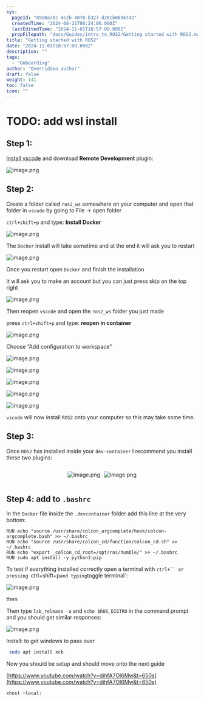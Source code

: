 ```yaml
---
sys:
  pageId: "89e0a78c-4e2b-4070-b327-d28cb0694742"
  createdTime: "2024-08-21T00:24:00.000Z"
  lastEditedTime: "2024-11-01T18:57:00.000Z"
  propFilepath: "docs/Guides/intro_to_ROS2/Getting started with ROS2.md"
title: "Getting started with ROS2"
date: "2024-11-01T18:57:00.000Z"
description: ""
tags:
  - "Onboarding"
author: "Overridden author"
draft: false
weight: 141
toc: false
icon: ""
---
```


# TODO: add wsl install

## Step 1:

[Install vscode](https://code.visualstudio.com/download) and download **Remote Development** plugin:

![image.png](https://prod-files-secure.s3.us-west-2.amazonaws.com/d518164a-d88e-44d1-a4ee-3adb3bd8bce0/efb52993-1881-4a40-b95e-6f020334f022/image.png?X-Amz-Algorithm=AWS4-HMAC-SHA256&X-Amz-Content-Sha256=UNSIGNED-PAYLOAD&X-Amz-Credential=ASIAZI2LB4667ZOYBQWX%2F20250207%2Fus-west-2%2Fs3%2Faws4_request&X-Amz-Date=20250207T181015Z&X-Amz-Expires=3600&X-Amz-Security-Token=IQoJb3JpZ2luX2VjEGEaCXVzLXdlc3QtMiJGMEQCICB2gJRVmDLQ1ntGd%2Bo5NAF8vYFzCzb2zHJbIJFaVolOAiB8V4t0N%2FBXWGxXAHjKjb4WHxuKuEehFbtWYiUE6YiFvir%2FAwh6EAAaDDYzNzQyMzE4MzgwNSIMn3RFkzUoogv0Top0KtwDTDvOplSek1aL2KT9a4FCGqJbwK5D9zRNzvNZEJ%2BsxORuZL0uObqeVH8oxuK0v4K5YSaExm1GYkXHXdRKInNBMPMScCpCbpCHRss%2Fnz0pjEYoiXWwhvwg1N1L283TYf6MhYu3P3xek6Mh0f0cN1YirTYHO6bAZe30f%2BobDbFL3ttzpOiJKRjG6yW5P8a%2BsALNzhMnjfO9OtsVB5B8e%2FXenxvo2YBPQie5PmaZbddjglr5KrtBqQPyEejfkNAtgHDuoKUr1ryUWkPnGglPCe%2FzlrDQ0F3JKS2bF%2F%2F1ceOK9XZ3cKhn1Uc%2Fo6OPl%2BeQu73XqSqrX78GRyz2CwpsX62aNur1%2FqCEVoEZt35j0F2vPvbpXKt39Y2PMarAaiqrDfTdSpByXH3TIMtGN0t%2B1lVNvCs%2BfYIkIPJYzppCXvK%2BWVQIM6hFLovrg4dq4BHwMy8yFXKRWe0hJHLAZEBydEYWIJkbGkDBwK1o%2Ffo%2FQYqwLWSzHfX5iEAoFrqECHh%2Bni2Ccg4KCLsePHomIlM3kVOVhTmWn%2BKhk6xakYQbal5sLJj94zk3q913LzJoLd2Y3Avk5ekvQJpnBwvhuuF6WRG6n3R0gYFt5N1Rr6r5fYbpYeSN594fwJmN9edpRrEwo%2F2YvQY6pgEi5tcfobyina1jMlJD7tkQKSWDk1i6gG4I6IrpQ%2BbtYI1jvaB72E96eyr%2FxgtC0sNSY0BU2NmocVwjdtK6897sAgALT1TDmt3rFlD8Aeoy9tKasnXwxYv4SQH54Pk5yJEFECCiyWzAiBRiwJ7USl1TujDzuM7qaZnqX%2FMjmA61eNal4q7cI%2FH6fT%2F0nuiMAnn1jC2LeLtDiHzyo8pUh%2Fow%2BGbOgHxH&X-Amz-Signature=f1e6e9ca5612deb094b05317c0865043c36878117af493851352bd952daf0b7c&X-Amz-SignedHeaders=host&x-id=GetObject)

## Step 2:

Create a folder called `ros2_ws` somewhere on your computer and open that folder in `vscode` by going to File → open folder 

`ctrl+shift+p` and type: **Install Docker**

![image.png](https://prod-files-secure.s3.us-west-2.amazonaws.com/d518164a-d88e-44d1-a4ee-3adb3bd8bce0/2269dc0e-1cd5-47ff-bceb-c04ad9b2eab0/image.png?X-Amz-Algorithm=AWS4-HMAC-SHA256&X-Amz-Content-Sha256=UNSIGNED-PAYLOAD&X-Amz-Credential=ASIAZI2LB4667ZOYBQWX%2F20250207%2Fus-west-2%2Fs3%2Faws4_request&X-Amz-Date=20250207T181015Z&X-Amz-Expires=3600&X-Amz-Security-Token=IQoJb3JpZ2luX2VjEGEaCXVzLXdlc3QtMiJGMEQCICB2gJRVmDLQ1ntGd%2Bo5NAF8vYFzCzb2zHJbIJFaVolOAiB8V4t0N%2FBXWGxXAHjKjb4WHxuKuEehFbtWYiUE6YiFvir%2FAwh6EAAaDDYzNzQyMzE4MzgwNSIMn3RFkzUoogv0Top0KtwDTDvOplSek1aL2KT9a4FCGqJbwK5D9zRNzvNZEJ%2BsxORuZL0uObqeVH8oxuK0v4K5YSaExm1GYkXHXdRKInNBMPMScCpCbpCHRss%2Fnz0pjEYoiXWwhvwg1N1L283TYf6MhYu3P3xek6Mh0f0cN1YirTYHO6bAZe30f%2BobDbFL3ttzpOiJKRjG6yW5P8a%2BsALNzhMnjfO9OtsVB5B8e%2FXenxvo2YBPQie5PmaZbddjglr5KrtBqQPyEejfkNAtgHDuoKUr1ryUWkPnGglPCe%2FzlrDQ0F3JKS2bF%2F%2F1ceOK9XZ3cKhn1Uc%2Fo6OPl%2BeQu73XqSqrX78GRyz2CwpsX62aNur1%2FqCEVoEZt35j0F2vPvbpXKt39Y2PMarAaiqrDfTdSpByXH3TIMtGN0t%2B1lVNvCs%2BfYIkIPJYzppCXvK%2BWVQIM6hFLovrg4dq4BHwMy8yFXKRWe0hJHLAZEBydEYWIJkbGkDBwK1o%2Ffo%2FQYqwLWSzHfX5iEAoFrqECHh%2Bni2Ccg4KCLsePHomIlM3kVOVhTmWn%2BKhk6xakYQbal5sLJj94zk3q913LzJoLd2Y3Avk5ekvQJpnBwvhuuF6WRG6n3R0gYFt5N1Rr6r5fYbpYeSN594fwJmN9edpRrEwo%2F2YvQY6pgEi5tcfobyina1jMlJD7tkQKSWDk1i6gG4I6IrpQ%2BbtYI1jvaB72E96eyr%2FxgtC0sNSY0BU2NmocVwjdtK6897sAgALT1TDmt3rFlD8Aeoy9tKasnXwxYv4SQH54Pk5yJEFECCiyWzAiBRiwJ7USl1TujDzuM7qaZnqX%2FMjmA61eNal4q7cI%2FH6fT%2F0nuiMAnn1jC2LeLtDiHzyo8pUh%2Fow%2BGbOgHxH&X-Amz-Signature=c0ab5807dfd763244af88b21a6e411dfdfa6f062f027f64188443c31a66bc943&X-Amz-SignedHeaders=host&x-id=GetObject)

The `Docker` install will take sometime and at the end it will ask you to restart

![image.png](https://prod-files-secure.s3.us-west-2.amazonaws.com/d518164a-d88e-44d1-a4ee-3adb3bd8bce0/ed233f78-be33-4b1f-b89c-9c346c0e961e/image.png?X-Amz-Algorithm=AWS4-HMAC-SHA256&X-Amz-Content-Sha256=UNSIGNED-PAYLOAD&X-Amz-Credential=ASIAZI2LB4667ZOYBQWX%2F20250207%2Fus-west-2%2Fs3%2Faws4_request&X-Amz-Date=20250207T181015Z&X-Amz-Expires=3600&X-Amz-Security-Token=IQoJb3JpZ2luX2VjEGEaCXVzLXdlc3QtMiJGMEQCICB2gJRVmDLQ1ntGd%2Bo5NAF8vYFzCzb2zHJbIJFaVolOAiB8V4t0N%2FBXWGxXAHjKjb4WHxuKuEehFbtWYiUE6YiFvir%2FAwh6EAAaDDYzNzQyMzE4MzgwNSIMn3RFkzUoogv0Top0KtwDTDvOplSek1aL2KT9a4FCGqJbwK5D9zRNzvNZEJ%2BsxORuZL0uObqeVH8oxuK0v4K5YSaExm1GYkXHXdRKInNBMPMScCpCbpCHRss%2Fnz0pjEYoiXWwhvwg1N1L283TYf6MhYu3P3xek6Mh0f0cN1YirTYHO6bAZe30f%2BobDbFL3ttzpOiJKRjG6yW5P8a%2BsALNzhMnjfO9OtsVB5B8e%2FXenxvo2YBPQie5PmaZbddjglr5KrtBqQPyEejfkNAtgHDuoKUr1ryUWkPnGglPCe%2FzlrDQ0F3JKS2bF%2F%2F1ceOK9XZ3cKhn1Uc%2Fo6OPl%2BeQu73XqSqrX78GRyz2CwpsX62aNur1%2FqCEVoEZt35j0F2vPvbpXKt39Y2PMarAaiqrDfTdSpByXH3TIMtGN0t%2B1lVNvCs%2BfYIkIPJYzppCXvK%2BWVQIM6hFLovrg4dq4BHwMy8yFXKRWe0hJHLAZEBydEYWIJkbGkDBwK1o%2Ffo%2FQYqwLWSzHfX5iEAoFrqECHh%2Bni2Ccg4KCLsePHomIlM3kVOVhTmWn%2BKhk6xakYQbal5sLJj94zk3q913LzJoLd2Y3Avk5ekvQJpnBwvhuuF6WRG6n3R0gYFt5N1Rr6r5fYbpYeSN594fwJmN9edpRrEwo%2F2YvQY6pgEi5tcfobyina1jMlJD7tkQKSWDk1i6gG4I6IrpQ%2BbtYI1jvaB72E96eyr%2FxgtC0sNSY0BU2NmocVwjdtK6897sAgALT1TDmt3rFlD8Aeoy9tKasnXwxYv4SQH54Pk5yJEFECCiyWzAiBRiwJ7USl1TujDzuM7qaZnqX%2FMjmA61eNal4q7cI%2FH6fT%2F0nuiMAnn1jC2LeLtDiHzyo8pUh%2Fow%2BGbOgHxH&X-Amz-Signature=63afd43dde844c376a9b42ab90560bf8dfa499f3e3bd59f5593d095b37553a15&X-Amz-SignedHeaders=host&x-id=GetObject)

Once you restart open `Docker` and finish the installation

It will ask you to make an account but you can just press skip on the top right

![image.png](https://prod-files-secure.s3.us-west-2.amazonaws.com/d518164a-d88e-44d1-a4ee-3adb3bd8bce0/21010ad9-1659-4fd9-9f59-9932a09b2a3d/image.png?X-Amz-Algorithm=AWS4-HMAC-SHA256&X-Amz-Content-Sha256=UNSIGNED-PAYLOAD&X-Amz-Credential=ASIAZI2LB4667ZOYBQWX%2F20250207%2Fus-west-2%2Fs3%2Faws4_request&X-Amz-Date=20250207T181015Z&X-Amz-Expires=3600&X-Amz-Security-Token=IQoJb3JpZ2luX2VjEGEaCXVzLXdlc3QtMiJGMEQCICB2gJRVmDLQ1ntGd%2Bo5NAF8vYFzCzb2zHJbIJFaVolOAiB8V4t0N%2FBXWGxXAHjKjb4WHxuKuEehFbtWYiUE6YiFvir%2FAwh6EAAaDDYzNzQyMzE4MzgwNSIMn3RFkzUoogv0Top0KtwDTDvOplSek1aL2KT9a4FCGqJbwK5D9zRNzvNZEJ%2BsxORuZL0uObqeVH8oxuK0v4K5YSaExm1GYkXHXdRKInNBMPMScCpCbpCHRss%2Fnz0pjEYoiXWwhvwg1N1L283TYf6MhYu3P3xek6Mh0f0cN1YirTYHO6bAZe30f%2BobDbFL3ttzpOiJKRjG6yW5P8a%2BsALNzhMnjfO9OtsVB5B8e%2FXenxvo2YBPQie5PmaZbddjglr5KrtBqQPyEejfkNAtgHDuoKUr1ryUWkPnGglPCe%2FzlrDQ0F3JKS2bF%2F%2F1ceOK9XZ3cKhn1Uc%2Fo6OPl%2BeQu73XqSqrX78GRyz2CwpsX62aNur1%2FqCEVoEZt35j0F2vPvbpXKt39Y2PMarAaiqrDfTdSpByXH3TIMtGN0t%2B1lVNvCs%2BfYIkIPJYzppCXvK%2BWVQIM6hFLovrg4dq4BHwMy8yFXKRWe0hJHLAZEBydEYWIJkbGkDBwK1o%2Ffo%2FQYqwLWSzHfX5iEAoFrqECHh%2Bni2Ccg4KCLsePHomIlM3kVOVhTmWn%2BKhk6xakYQbal5sLJj94zk3q913LzJoLd2Y3Avk5ekvQJpnBwvhuuF6WRG6n3R0gYFt5N1Rr6r5fYbpYeSN594fwJmN9edpRrEwo%2F2YvQY6pgEi5tcfobyina1jMlJD7tkQKSWDk1i6gG4I6IrpQ%2BbtYI1jvaB72E96eyr%2FxgtC0sNSY0BU2NmocVwjdtK6897sAgALT1TDmt3rFlD8Aeoy9tKasnXwxYv4SQH54Pk5yJEFECCiyWzAiBRiwJ7USl1TujDzuM7qaZnqX%2FMjmA61eNal4q7cI%2FH6fT%2F0nuiMAnn1jC2LeLtDiHzyo8pUh%2Fow%2BGbOgHxH&X-Amz-Signature=7ceacfe3607723a604d8e1769ab0f977f366581b66c42182641dbc769a5200c0&X-Amz-SignedHeaders=host&x-id=GetObject)

Then reopen `vscode` and open the `ros2_ws` folder you just made

press `ctrl+shift+p` and type: **reopen in container**

![image.png](https://prod-files-secure.s3.us-west-2.amazonaws.com/d518164a-d88e-44d1-a4ee-3adb3bd8bce0/4e93b8c2-41ad-488c-8095-c74205196118/image.png?X-Amz-Algorithm=AWS4-HMAC-SHA256&X-Amz-Content-Sha256=UNSIGNED-PAYLOAD&X-Amz-Credential=ASIAZI2LB4667ZOYBQWX%2F20250207%2Fus-west-2%2Fs3%2Faws4_request&X-Amz-Date=20250207T181015Z&X-Amz-Expires=3600&X-Amz-Security-Token=IQoJb3JpZ2luX2VjEGEaCXVzLXdlc3QtMiJGMEQCICB2gJRVmDLQ1ntGd%2Bo5NAF8vYFzCzb2zHJbIJFaVolOAiB8V4t0N%2FBXWGxXAHjKjb4WHxuKuEehFbtWYiUE6YiFvir%2FAwh6EAAaDDYzNzQyMzE4MzgwNSIMn3RFkzUoogv0Top0KtwDTDvOplSek1aL2KT9a4FCGqJbwK5D9zRNzvNZEJ%2BsxORuZL0uObqeVH8oxuK0v4K5YSaExm1GYkXHXdRKInNBMPMScCpCbpCHRss%2Fnz0pjEYoiXWwhvwg1N1L283TYf6MhYu3P3xek6Mh0f0cN1YirTYHO6bAZe30f%2BobDbFL3ttzpOiJKRjG6yW5P8a%2BsALNzhMnjfO9OtsVB5B8e%2FXenxvo2YBPQie5PmaZbddjglr5KrtBqQPyEejfkNAtgHDuoKUr1ryUWkPnGglPCe%2FzlrDQ0F3JKS2bF%2F%2F1ceOK9XZ3cKhn1Uc%2Fo6OPl%2BeQu73XqSqrX78GRyz2CwpsX62aNur1%2FqCEVoEZt35j0F2vPvbpXKt39Y2PMarAaiqrDfTdSpByXH3TIMtGN0t%2B1lVNvCs%2BfYIkIPJYzppCXvK%2BWVQIM6hFLovrg4dq4BHwMy8yFXKRWe0hJHLAZEBydEYWIJkbGkDBwK1o%2Ffo%2FQYqwLWSzHfX5iEAoFrqECHh%2Bni2Ccg4KCLsePHomIlM3kVOVhTmWn%2BKhk6xakYQbal5sLJj94zk3q913LzJoLd2Y3Avk5ekvQJpnBwvhuuF6WRG6n3R0gYFt5N1Rr6r5fYbpYeSN594fwJmN9edpRrEwo%2F2YvQY6pgEi5tcfobyina1jMlJD7tkQKSWDk1i6gG4I6IrpQ%2BbtYI1jvaB72E96eyr%2FxgtC0sNSY0BU2NmocVwjdtK6897sAgALT1TDmt3rFlD8Aeoy9tKasnXwxYv4SQH54Pk5yJEFECCiyWzAiBRiwJ7USl1TujDzuM7qaZnqX%2FMjmA61eNal4q7cI%2FH6fT%2F0nuiMAnn1jC2LeLtDiHzyo8pUh%2Fow%2BGbOgHxH&X-Amz-Signature=2ff8bd05200f178e26a5f2a997c953c9fb0a87781e8fda7373a82558661aca1e&X-Amz-SignedHeaders=host&x-id=GetObject)

Choose “Add configuration to workspace”

![image.png](https://prod-files-secure.s3.us-west-2.amazonaws.com/d518164a-d88e-44d1-a4ee-3adb3bd8bce0/9560b282-5060-4989-ba37-97e7b2c22476/image.png?X-Amz-Algorithm=AWS4-HMAC-SHA256&X-Amz-Content-Sha256=UNSIGNED-PAYLOAD&X-Amz-Credential=ASIAZI2LB4667ZOYBQWX%2F20250207%2Fus-west-2%2Fs3%2Faws4_request&X-Amz-Date=20250207T181015Z&X-Amz-Expires=3600&X-Amz-Security-Token=IQoJb3JpZ2luX2VjEGEaCXVzLXdlc3QtMiJGMEQCICB2gJRVmDLQ1ntGd%2Bo5NAF8vYFzCzb2zHJbIJFaVolOAiB8V4t0N%2FBXWGxXAHjKjb4WHxuKuEehFbtWYiUE6YiFvir%2FAwh6EAAaDDYzNzQyMzE4MzgwNSIMn3RFkzUoogv0Top0KtwDTDvOplSek1aL2KT9a4FCGqJbwK5D9zRNzvNZEJ%2BsxORuZL0uObqeVH8oxuK0v4K5YSaExm1GYkXHXdRKInNBMPMScCpCbpCHRss%2Fnz0pjEYoiXWwhvwg1N1L283TYf6MhYu3P3xek6Mh0f0cN1YirTYHO6bAZe30f%2BobDbFL3ttzpOiJKRjG6yW5P8a%2BsALNzhMnjfO9OtsVB5B8e%2FXenxvo2YBPQie5PmaZbddjglr5KrtBqQPyEejfkNAtgHDuoKUr1ryUWkPnGglPCe%2FzlrDQ0F3JKS2bF%2F%2F1ceOK9XZ3cKhn1Uc%2Fo6OPl%2BeQu73XqSqrX78GRyz2CwpsX62aNur1%2FqCEVoEZt35j0F2vPvbpXKt39Y2PMarAaiqrDfTdSpByXH3TIMtGN0t%2B1lVNvCs%2BfYIkIPJYzppCXvK%2BWVQIM6hFLovrg4dq4BHwMy8yFXKRWe0hJHLAZEBydEYWIJkbGkDBwK1o%2Ffo%2FQYqwLWSzHfX5iEAoFrqECHh%2Bni2Ccg4KCLsePHomIlM3kVOVhTmWn%2BKhk6xakYQbal5sLJj94zk3q913LzJoLd2Y3Avk5ekvQJpnBwvhuuF6WRG6n3R0gYFt5N1Rr6r5fYbpYeSN594fwJmN9edpRrEwo%2F2YvQY6pgEi5tcfobyina1jMlJD7tkQKSWDk1i6gG4I6IrpQ%2BbtYI1jvaB72E96eyr%2FxgtC0sNSY0BU2NmocVwjdtK6897sAgALT1TDmt3rFlD8Aeoy9tKasnXwxYv4SQH54Pk5yJEFECCiyWzAiBRiwJ7USl1TujDzuM7qaZnqX%2FMjmA61eNal4q7cI%2FH6fT%2F0nuiMAnn1jC2LeLtDiHzyo8pUh%2Fow%2BGbOgHxH&X-Amz-Signature=1f49aaed8c6bda18f70e0c1478348b533544560d28859933ab43935f1b947a61&X-Amz-SignedHeaders=host&x-id=GetObject)

![image.png](https://prod-files-secure.s3.us-west-2.amazonaws.com/d518164a-d88e-44d1-a4ee-3adb3bd8bce0/2ee63f81-886b-48e8-a553-dc6e5eac99e4/image.png?X-Amz-Algorithm=AWS4-HMAC-SHA256&X-Amz-Content-Sha256=UNSIGNED-PAYLOAD&X-Amz-Credential=ASIAZI2LB4667ZOYBQWX%2F20250207%2Fus-west-2%2Fs3%2Faws4_request&X-Amz-Date=20250207T181015Z&X-Amz-Expires=3600&X-Amz-Security-Token=IQoJb3JpZ2luX2VjEGEaCXVzLXdlc3QtMiJGMEQCICB2gJRVmDLQ1ntGd%2Bo5NAF8vYFzCzb2zHJbIJFaVolOAiB8V4t0N%2FBXWGxXAHjKjb4WHxuKuEehFbtWYiUE6YiFvir%2FAwh6EAAaDDYzNzQyMzE4MzgwNSIMn3RFkzUoogv0Top0KtwDTDvOplSek1aL2KT9a4FCGqJbwK5D9zRNzvNZEJ%2BsxORuZL0uObqeVH8oxuK0v4K5YSaExm1GYkXHXdRKInNBMPMScCpCbpCHRss%2Fnz0pjEYoiXWwhvwg1N1L283TYf6MhYu3P3xek6Mh0f0cN1YirTYHO6bAZe30f%2BobDbFL3ttzpOiJKRjG6yW5P8a%2BsALNzhMnjfO9OtsVB5B8e%2FXenxvo2YBPQie5PmaZbddjglr5KrtBqQPyEejfkNAtgHDuoKUr1ryUWkPnGglPCe%2FzlrDQ0F3JKS2bF%2F%2F1ceOK9XZ3cKhn1Uc%2Fo6OPl%2BeQu73XqSqrX78GRyz2CwpsX62aNur1%2FqCEVoEZt35j0F2vPvbpXKt39Y2PMarAaiqrDfTdSpByXH3TIMtGN0t%2B1lVNvCs%2BfYIkIPJYzppCXvK%2BWVQIM6hFLovrg4dq4BHwMy8yFXKRWe0hJHLAZEBydEYWIJkbGkDBwK1o%2Ffo%2FQYqwLWSzHfX5iEAoFrqECHh%2Bni2Ccg4KCLsePHomIlM3kVOVhTmWn%2BKhk6xakYQbal5sLJj94zk3q913LzJoLd2Y3Avk5ekvQJpnBwvhuuF6WRG6n3R0gYFt5N1Rr6r5fYbpYeSN594fwJmN9edpRrEwo%2F2YvQY6pgEi5tcfobyina1jMlJD7tkQKSWDk1i6gG4I6IrpQ%2BbtYI1jvaB72E96eyr%2FxgtC0sNSY0BU2NmocVwjdtK6897sAgALT1TDmt3rFlD8Aeoy9tKasnXwxYv4SQH54Pk5yJEFECCiyWzAiBRiwJ7USl1TujDzuM7qaZnqX%2FMjmA61eNal4q7cI%2FH6fT%2F0nuiMAnn1jC2LeLtDiHzyo8pUh%2Fow%2BGbOgHxH&X-Amz-Signature=b4a75adf6b455815275f830b69bf447bf529c25e162e19ca0c59aed6a3440693&X-Amz-SignedHeaders=host&x-id=GetObject)

![image.png](https://prod-files-secure.s3.us-west-2.amazonaws.com/d518164a-d88e-44d1-a4ee-3adb3bd8bce0/ae1580b2-b048-407e-aed9-b584224a7a04/image.png?X-Amz-Algorithm=AWS4-HMAC-SHA256&X-Amz-Content-Sha256=UNSIGNED-PAYLOAD&X-Amz-Credential=ASIAZI2LB4667ZOYBQWX%2F20250207%2Fus-west-2%2Fs3%2Faws4_request&X-Amz-Date=20250207T181015Z&X-Amz-Expires=3600&X-Amz-Security-Token=IQoJb3JpZ2luX2VjEGEaCXVzLXdlc3QtMiJGMEQCICB2gJRVmDLQ1ntGd%2Bo5NAF8vYFzCzb2zHJbIJFaVolOAiB8V4t0N%2FBXWGxXAHjKjb4WHxuKuEehFbtWYiUE6YiFvir%2FAwh6EAAaDDYzNzQyMzE4MzgwNSIMn3RFkzUoogv0Top0KtwDTDvOplSek1aL2KT9a4FCGqJbwK5D9zRNzvNZEJ%2BsxORuZL0uObqeVH8oxuK0v4K5YSaExm1GYkXHXdRKInNBMPMScCpCbpCHRss%2Fnz0pjEYoiXWwhvwg1N1L283TYf6MhYu3P3xek6Mh0f0cN1YirTYHO6bAZe30f%2BobDbFL3ttzpOiJKRjG6yW5P8a%2BsALNzhMnjfO9OtsVB5B8e%2FXenxvo2YBPQie5PmaZbddjglr5KrtBqQPyEejfkNAtgHDuoKUr1ryUWkPnGglPCe%2FzlrDQ0F3JKS2bF%2F%2F1ceOK9XZ3cKhn1Uc%2Fo6OPl%2BeQu73XqSqrX78GRyz2CwpsX62aNur1%2FqCEVoEZt35j0F2vPvbpXKt39Y2PMarAaiqrDfTdSpByXH3TIMtGN0t%2B1lVNvCs%2BfYIkIPJYzppCXvK%2BWVQIM6hFLovrg4dq4BHwMy8yFXKRWe0hJHLAZEBydEYWIJkbGkDBwK1o%2Ffo%2FQYqwLWSzHfX5iEAoFrqECHh%2Bni2Ccg4KCLsePHomIlM3kVOVhTmWn%2BKhk6xakYQbal5sLJj94zk3q913LzJoLd2Y3Avk5ekvQJpnBwvhuuF6WRG6n3R0gYFt5N1Rr6r5fYbpYeSN594fwJmN9edpRrEwo%2F2YvQY6pgEi5tcfobyina1jMlJD7tkQKSWDk1i6gG4I6IrpQ%2BbtYI1jvaB72E96eyr%2FxgtC0sNSY0BU2NmocVwjdtK6897sAgALT1TDmt3rFlD8Aeoy9tKasnXwxYv4SQH54Pk5yJEFECCiyWzAiBRiwJ7USl1TujDzuM7qaZnqX%2FMjmA61eNal4q7cI%2FH6fT%2F0nuiMAnn1jC2LeLtDiHzyo8pUh%2Fow%2BGbOgHxH&X-Amz-Signature=72b2c19f4c17bf6e51f193848296c63b4caf0eef678bb2b61ca00eabb47b5125&X-Amz-SignedHeaders=host&x-id=GetObject)

![image.png](https://prod-files-secure.s3.us-west-2.amazonaws.com/d518164a-d88e-44d1-a4ee-3adb3bd8bce0/53255b28-f75e-430f-b9e3-c0ac8577e42b/image.png?X-Amz-Algorithm=AWS4-HMAC-SHA256&X-Amz-Content-Sha256=UNSIGNED-PAYLOAD&X-Amz-Credential=ASIAZI2LB4667ZOYBQWX%2F20250207%2Fus-west-2%2Fs3%2Faws4_request&X-Amz-Date=20250207T181015Z&X-Amz-Expires=3600&X-Amz-Security-Token=IQoJb3JpZ2luX2VjEGEaCXVzLXdlc3QtMiJGMEQCICB2gJRVmDLQ1ntGd%2Bo5NAF8vYFzCzb2zHJbIJFaVolOAiB8V4t0N%2FBXWGxXAHjKjb4WHxuKuEehFbtWYiUE6YiFvir%2FAwh6EAAaDDYzNzQyMzE4MzgwNSIMn3RFkzUoogv0Top0KtwDTDvOplSek1aL2KT9a4FCGqJbwK5D9zRNzvNZEJ%2BsxORuZL0uObqeVH8oxuK0v4K5YSaExm1GYkXHXdRKInNBMPMScCpCbpCHRss%2Fnz0pjEYoiXWwhvwg1N1L283TYf6MhYu3P3xek6Mh0f0cN1YirTYHO6bAZe30f%2BobDbFL3ttzpOiJKRjG6yW5P8a%2BsALNzhMnjfO9OtsVB5B8e%2FXenxvo2YBPQie5PmaZbddjglr5KrtBqQPyEejfkNAtgHDuoKUr1ryUWkPnGglPCe%2FzlrDQ0F3JKS2bF%2F%2F1ceOK9XZ3cKhn1Uc%2Fo6OPl%2BeQu73XqSqrX78GRyz2CwpsX62aNur1%2FqCEVoEZt35j0F2vPvbpXKt39Y2PMarAaiqrDfTdSpByXH3TIMtGN0t%2B1lVNvCs%2BfYIkIPJYzppCXvK%2BWVQIM6hFLovrg4dq4BHwMy8yFXKRWe0hJHLAZEBydEYWIJkbGkDBwK1o%2Ffo%2FQYqwLWSzHfX5iEAoFrqECHh%2Bni2Ccg4KCLsePHomIlM3kVOVhTmWn%2BKhk6xakYQbal5sLJj94zk3q913LzJoLd2Y3Avk5ekvQJpnBwvhuuF6WRG6n3R0gYFt5N1Rr6r5fYbpYeSN594fwJmN9edpRrEwo%2F2YvQY6pgEi5tcfobyina1jMlJD7tkQKSWDk1i6gG4I6IrpQ%2BbtYI1jvaB72E96eyr%2FxgtC0sNSY0BU2NmocVwjdtK6897sAgALT1TDmt3rFlD8Aeoy9tKasnXwxYv4SQH54Pk5yJEFECCiyWzAiBRiwJ7USl1TujDzuM7qaZnqX%2FMjmA61eNal4q7cI%2FH6fT%2F0nuiMAnn1jC2LeLtDiHzyo8pUh%2Fow%2BGbOgHxH&X-Amz-Signature=b14849ccede7d8991dcc4b52a7dbd45c8da7e5082e65ca60bb29e13c70c34889&X-Amz-SignedHeaders=host&x-id=GetObject)

![image.png](https://prod-files-secure.s3.us-west-2.amazonaws.com/d518164a-d88e-44d1-a4ee-3adb3bd8bce0/7c562767-5af9-4ffb-97d1-327bcdf4ee00/image.png?X-Amz-Algorithm=AWS4-HMAC-SHA256&X-Amz-Content-Sha256=UNSIGNED-PAYLOAD&X-Amz-Credential=ASIAZI2LB4667ZOYBQWX%2F20250207%2Fus-west-2%2Fs3%2Faws4_request&X-Amz-Date=20250207T181015Z&X-Amz-Expires=3600&X-Amz-Security-Token=IQoJb3JpZ2luX2VjEGEaCXVzLXdlc3QtMiJGMEQCICB2gJRVmDLQ1ntGd%2Bo5NAF8vYFzCzb2zHJbIJFaVolOAiB8V4t0N%2FBXWGxXAHjKjb4WHxuKuEehFbtWYiUE6YiFvir%2FAwh6EAAaDDYzNzQyMzE4MzgwNSIMn3RFkzUoogv0Top0KtwDTDvOplSek1aL2KT9a4FCGqJbwK5D9zRNzvNZEJ%2BsxORuZL0uObqeVH8oxuK0v4K5YSaExm1GYkXHXdRKInNBMPMScCpCbpCHRss%2Fnz0pjEYoiXWwhvwg1N1L283TYf6MhYu3P3xek6Mh0f0cN1YirTYHO6bAZe30f%2BobDbFL3ttzpOiJKRjG6yW5P8a%2BsALNzhMnjfO9OtsVB5B8e%2FXenxvo2YBPQie5PmaZbddjglr5KrtBqQPyEejfkNAtgHDuoKUr1ryUWkPnGglPCe%2FzlrDQ0F3JKS2bF%2F%2F1ceOK9XZ3cKhn1Uc%2Fo6OPl%2BeQu73XqSqrX78GRyz2CwpsX62aNur1%2FqCEVoEZt35j0F2vPvbpXKt39Y2PMarAaiqrDfTdSpByXH3TIMtGN0t%2B1lVNvCs%2BfYIkIPJYzppCXvK%2BWVQIM6hFLovrg4dq4BHwMy8yFXKRWe0hJHLAZEBydEYWIJkbGkDBwK1o%2Ffo%2FQYqwLWSzHfX5iEAoFrqECHh%2Bni2Ccg4KCLsePHomIlM3kVOVhTmWn%2BKhk6xakYQbal5sLJj94zk3q913LzJoLd2Y3Avk5ekvQJpnBwvhuuF6WRG6n3R0gYFt5N1Rr6r5fYbpYeSN594fwJmN9edpRrEwo%2F2YvQY6pgEi5tcfobyina1jMlJD7tkQKSWDk1i6gG4I6IrpQ%2BbtYI1jvaB72E96eyr%2FxgtC0sNSY0BU2NmocVwjdtK6897sAgALT1TDmt3rFlD8Aeoy9tKasnXwxYv4SQH54Pk5yJEFECCiyWzAiBRiwJ7USl1TujDzuM7qaZnqX%2FMjmA61eNal4q7cI%2FH6fT%2F0nuiMAnn1jC2LeLtDiHzyo8pUh%2Fow%2BGbOgHxH&X-Amz-Signature=4b314d2a2aff9db41b1eca8da2bb0aaea77df7bbb297b2e5d9c8e5ff8ad3e8f3&X-Amz-SignedHeaders=host&x-id=GetObject)

`vscode` will now install `ROS2` onto your computer so this may take some time.

## Step 3:

Once `ROS2` has installed inside your `dev-container` I recommend you install these two plugins:

<div style="display: flex;flex-direction: row; column-gap:10px; max-width: 630px;justify-content: center;">
<div>

![image.png](https://prod-files-secure.s3.us-west-2.amazonaws.com/d518164a-d88e-44d1-a4ee-3adb3bd8bce0/3fc3d550-5a54-4ba1-ba6b-faa01cdb7369/image.png?X-Amz-Algorithm=AWS4-HMAC-SHA256&X-Amz-Content-Sha256=UNSIGNED-PAYLOAD&X-Amz-Credential=ASIAZI2LB466Q3W3B6DS%2F20250207%2Fus-west-2%2Fs3%2Faws4_request&X-Amz-Date=20250207T181017Z&X-Amz-Expires=3600&X-Amz-Security-Token=IQoJb3JpZ2luX2VjEGEaCXVzLXdlc3QtMiJHMEUCIBVzuKezA3fePKpqqTXWNc7SEXieu1lKfzuRzDh4zOGIAiEAwuyvJUftEzkNTe%2FhijlYd6UDTMKt0dxNj%2BKUUL5qUBkq%2FwMIehAAGgw2Mzc0MjMxODM4MDUiDHGNNYTNA0FlfhMDfCrcAzbV%2B8dADYQ%2B7%2F%2F1FnGRle7A4FY3dNjrytYjRchjGz4m4XcZGsDh3AKaNfImenpSMukM42oNWF6kxO3LxOealDJO338l%2BsE2OWJ%2BiAj5TIh6Lo4iawkOUpFU04Zr0Ehu7V9cBertzh%2FRYWAgYOtVbG2dMlUUQLzRcUByLziDJvW%2B0Q%2FLfg4EOMLAiIaPw8mfZWsm%2FeoWJ0VpS1aRW0MhBptmNL5IwdDGsx29DaVX7kmPX23b95Ax0sW3pbykcnUEZmVNhY7gpGOVzHsSz2LiIvmBTQgzFlIgDEdfpzPCope5xStuNYGFKUFO7D%2FBPEf8uxAGiK8CwhSNMyZXd8sQMd9AcF7zXaqDmkMWEt9IDlDqawO%2BOwDxCG2axKEiVPxJtI8umJSkESEqhsdM7n7sfbCiXuLLe6cRV4e%2FGNRHmoGvNJmmpnQQ8azFWaKkdnP0KqVdixuJYKoc9zkQWM8RI92rtAyuOvUs0JYoXgIyOBJlBSbV%2FSEWcpu4X4ONii3LaV20hvGzDmdIWP3vXGao0i40E%2Bnyh%2B0xkZlfn5N27KR7jq8a%2FYu8P8x3lo02p8Iwmw87%2BEr6JaY6zM0mhe2ybdw%2BdBCFl7cRXTlTMP88EC%2BPtctCFDghlWuOJGh9MOj8mL0GOqUBpGIHJ93QU%2BXRj1Z1p4pvnbDX7aq3bR3mnxkEfmXc4EGkdMhlqlVw4f84semWutxtK1KbjEEvWHrndQWMv%2FWK2UbBpW59dI1e0RyBoc84AkvH3wunuYhL0WWpWDPD9oVbqp%2Bhf5BsQ2BNp1IqY9LzBJtQ06DJhPePRcaNR%2FTlbc6vsfcqM%2FhhCX475gAnY4WVW91B%2BRXk%2Brrrt%2B2JswrTD%2FcXZnQx&X-Amz-Signature=57fdc52efb0b333a0bf2fbf2dc57ab84f95e0a5c386492d0085624656ea3c2b6&X-Amz-SignedHeaders=host&x-id=GetObject)

</div>
<div>

![image.png](https://prod-files-secure.s3.us-west-2.amazonaws.com/d518164a-d88e-44d1-a4ee-3adb3bd8bce0/d994cc66-13c2-4093-a5a3-f84cf4601a82/image.png?X-Amz-Algorithm=AWS4-HMAC-SHA256&X-Amz-Content-Sha256=UNSIGNED-PAYLOAD&X-Amz-Credential=ASIAZI2LB4667LPS5KD3%2F20250207%2Fus-west-2%2Fs3%2Faws4_request&X-Amz-Date=20250207T181017Z&X-Amz-Expires=3600&X-Amz-Security-Token=IQoJb3JpZ2luX2VjEGEaCXVzLXdlc3QtMiJGMEQCIAXewXlNgNeMGRzH9HUXuDIeAq9V6kh8S6zlOpDhxmvBAiBEfkM7tmbkehVQ15mddLqugGKLzIUmYcHsV8onF01UpCr%2FAwh6EAAaDDYzNzQyMzE4MzgwNSIMO4cAShqrqBrEM%2BQNKtwDdEvv05lndNcxGcq6torFppXFrJHCnyUUiOOKeeFQ%2FJpZS7dgQ80HB2lbW5m3quKG8%2BhzBjad2h1RM%2BlSwmksL%2FJ0c5ZCL1uMreeqEhxzpeRx2ceQz9mstNsBqa2O2VNl2%2FoFyvAgVLgaSu%2FXZ5oAbBUiNKTapQZKNYaJZCqBikbCDogb2GMZVnAkTJ5vTkOd9Pv30EUbkhxQC8HYPDXNWkxGn2yY68dQOvGO0sKSOQ2TraRBOKNkSEq0Spg6XlE3tjVbF0y2CcbzxEoBQ7JfZ%2BiCtuPvoaJ5fkGwFz2ysJbI5lfL98RM8rP2rQCj%2BEnCO6duejcV0kIWmeCGPggF1ByYBlJHAcsNJrmW%2FOpCAwPvUzPypUSOxglUAOlAduqth5AajI7xmbTZYM0S7V6GE%2FQuO6XsWspeb6DN%2BoAa6qS4qF6a5QM%2Bqou%2BjUKe01wmpQ5sU0X1xHweOiiy3V7UH7Fx4Agu9dEs%2FuAwHeI1MDT6O%2FCqw5867RYGd3Z8J6fR4BpETbOcmGxbB1qmrXeLsVyidhljIjC846TFyz54qJWNyge03C0EwQyAymG4b33phUZLtZbgPgKM%2Bd0xn4WNG3pjsH3ha86IGDlh60srqYK4%2Fv6L2Oo7F7IVbEIw6P2YvQY6pgHLkZU%2FZUA70f7mdeGDstK0VrZxg3Zqd39cblFRRckOqctXAVuOB4Z2YxF1CHh3iYp19Lq8bgtlOuVEbYfQ7ZI0zv962qiTVUBUueEzWtJhCd6qRNQw05BJvFECnBlfjGk%2BriU6mZW1dy1B3%2B%2B5ggJTy4DPD44Jmv6Oa4J1y%2BaiPyd1UseQNIXpHb45UFx3gOsdiCaL4S9S14lhB%2FK04r9t2mMq3ey3&X-Amz-Signature=0b1484cbdfc30a0062a172c0214fbd7accaeac725cf9bd28f62d46270b0d588c&X-Amz-SignedHeaders=host&x-id=GetObject)

</div>
</div>

## Step 4: add to `.bashrc`

In the `Docker` file inside the `.devcontainer` folder add this line at the very bottom: 

```docker
RUN echo "source /usr/share/colcon_argcomplete/hook/colcon-argcomplete.bash" >> ~/.bashrc
RUN echo "source /usr/share/colcon_cd/function/colcon_cd.sh" >> ~/.bashrc
RUN echo "export _colcon_cd_root=/opt/ros/humble/" >> ~/.bashrc
RUN sudo apt install -y python3-pip 
```

To test if everything installed correctly open a terminal with `ctrl+`` or pressing `ctrl+shift+p` and typing `toggle terminal`:

![image.png](https://prod-files-secure.s3.us-west-2.amazonaws.com/d518164a-d88e-44d1-a4ee-3adb3bd8bce0/6a4943d8-b04e-4c02-9a58-775f3384d1a5/image.png?X-Amz-Algorithm=AWS4-HMAC-SHA256&X-Amz-Content-Sha256=UNSIGNED-PAYLOAD&X-Amz-Credential=ASIAZI2LB4667ZOYBQWX%2F20250207%2Fus-west-2%2Fs3%2Faws4_request&X-Amz-Date=20250207T181015Z&X-Amz-Expires=3600&X-Amz-Security-Token=IQoJb3JpZ2luX2VjEGEaCXVzLXdlc3QtMiJGMEQCICB2gJRVmDLQ1ntGd%2Bo5NAF8vYFzCzb2zHJbIJFaVolOAiB8V4t0N%2FBXWGxXAHjKjb4WHxuKuEehFbtWYiUE6YiFvir%2FAwh6EAAaDDYzNzQyMzE4MzgwNSIMn3RFkzUoogv0Top0KtwDTDvOplSek1aL2KT9a4FCGqJbwK5D9zRNzvNZEJ%2BsxORuZL0uObqeVH8oxuK0v4K5YSaExm1GYkXHXdRKInNBMPMScCpCbpCHRss%2Fnz0pjEYoiXWwhvwg1N1L283TYf6MhYu3P3xek6Mh0f0cN1YirTYHO6bAZe30f%2BobDbFL3ttzpOiJKRjG6yW5P8a%2BsALNzhMnjfO9OtsVB5B8e%2FXenxvo2YBPQie5PmaZbddjglr5KrtBqQPyEejfkNAtgHDuoKUr1ryUWkPnGglPCe%2FzlrDQ0F3JKS2bF%2F%2F1ceOK9XZ3cKhn1Uc%2Fo6OPl%2BeQu73XqSqrX78GRyz2CwpsX62aNur1%2FqCEVoEZt35j0F2vPvbpXKt39Y2PMarAaiqrDfTdSpByXH3TIMtGN0t%2B1lVNvCs%2BfYIkIPJYzppCXvK%2BWVQIM6hFLovrg4dq4BHwMy8yFXKRWe0hJHLAZEBydEYWIJkbGkDBwK1o%2Ffo%2FQYqwLWSzHfX5iEAoFrqECHh%2Bni2Ccg4KCLsePHomIlM3kVOVhTmWn%2BKhk6xakYQbal5sLJj94zk3q913LzJoLd2Y3Avk5ekvQJpnBwvhuuF6WRG6n3R0gYFt5N1Rr6r5fYbpYeSN594fwJmN9edpRrEwo%2F2YvQY6pgEi5tcfobyina1jMlJD7tkQKSWDk1i6gG4I6IrpQ%2BbtYI1jvaB72E96eyr%2FxgtC0sNSY0BU2NmocVwjdtK6897sAgALT1TDmt3rFlD8Aeoy9tKasnXwxYv4SQH54Pk5yJEFECCiyWzAiBRiwJ7USl1TujDzuM7qaZnqX%2FMjmA61eNal4q7cI%2FH6fT%2F0nuiMAnn1jC2LeLtDiHzyo8pUh%2Fow%2BGbOgHxH&X-Amz-Signature=7acb1e22d7d8d0ddea06ae27e941cb277b4bf29b6c43f15c5df91b00c6c22d10&X-Amz-SignedHeaders=host&x-id=GetObject)

then 

Then type `lsb_release -a` and `echo $ROS_DISTRO` in the command prompt and you should get similar responses:

![image.png](https://prod-files-secure.s3.us-west-2.amazonaws.com/d518164a-d88e-44d1-a4ee-3adb3bd8bce0/3e635dec-a805-4e85-8b9e-d000e5b71a4e/image.png?X-Amz-Algorithm=AWS4-HMAC-SHA256&X-Amz-Content-Sha256=UNSIGNED-PAYLOAD&X-Amz-Credential=ASIAZI2LB4667ZOYBQWX%2F20250207%2Fus-west-2%2Fs3%2Faws4_request&X-Amz-Date=20250207T181015Z&X-Amz-Expires=3600&X-Amz-Security-Token=IQoJb3JpZ2luX2VjEGEaCXVzLXdlc3QtMiJGMEQCICB2gJRVmDLQ1ntGd%2Bo5NAF8vYFzCzb2zHJbIJFaVolOAiB8V4t0N%2FBXWGxXAHjKjb4WHxuKuEehFbtWYiUE6YiFvir%2FAwh6EAAaDDYzNzQyMzE4MzgwNSIMn3RFkzUoogv0Top0KtwDTDvOplSek1aL2KT9a4FCGqJbwK5D9zRNzvNZEJ%2BsxORuZL0uObqeVH8oxuK0v4K5YSaExm1GYkXHXdRKInNBMPMScCpCbpCHRss%2Fnz0pjEYoiXWwhvwg1N1L283TYf6MhYu3P3xek6Mh0f0cN1YirTYHO6bAZe30f%2BobDbFL3ttzpOiJKRjG6yW5P8a%2BsALNzhMnjfO9OtsVB5B8e%2FXenxvo2YBPQie5PmaZbddjglr5KrtBqQPyEejfkNAtgHDuoKUr1ryUWkPnGglPCe%2FzlrDQ0F3JKS2bF%2F%2F1ceOK9XZ3cKhn1Uc%2Fo6OPl%2BeQu73XqSqrX78GRyz2CwpsX62aNur1%2FqCEVoEZt35j0F2vPvbpXKt39Y2PMarAaiqrDfTdSpByXH3TIMtGN0t%2B1lVNvCs%2BfYIkIPJYzppCXvK%2BWVQIM6hFLovrg4dq4BHwMy8yFXKRWe0hJHLAZEBydEYWIJkbGkDBwK1o%2Ffo%2FQYqwLWSzHfX5iEAoFrqECHh%2Bni2Ccg4KCLsePHomIlM3kVOVhTmWn%2BKhk6xakYQbal5sLJj94zk3q913LzJoLd2Y3Avk5ekvQJpnBwvhuuF6WRG6n3R0gYFt5N1Rr6r5fYbpYeSN594fwJmN9edpRrEwo%2F2YvQY6pgEi5tcfobyina1jMlJD7tkQKSWDk1i6gG4I6IrpQ%2BbtYI1jvaB72E96eyr%2FxgtC0sNSY0BU2NmocVwjdtK6897sAgALT1TDmt3rFlD8Aeoy9tKasnXwxYv4SQH54Pk5yJEFECCiyWzAiBRiwJ7USl1TujDzuM7qaZnqX%2FMjmA61eNal4q7cI%2FH6fT%2F0nuiMAnn1jC2LeLtDiHzyo8pUh%2Fow%2BGbOgHxH&X-Amz-Signature=8a24023c565504dfe802d8d61705dec0e934b8367ec3bacad38382d546449cf8&X-Amz-SignedHeaders=host&x-id=GetObject)

Install:  to get windows to pass over

```bash
 sudo apt install xcb
```

Now you should be setup and should move onto the next guide 

[https://www.youtube.com/watch?v=dihfA7Ol6Mw&t=650s](https://www.youtube.com/watch?v=dihfA7Ol6Mw&t=650s)

```python
xhost +local:
```
